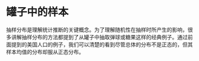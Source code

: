 罐子中的样本
==========

抽样分布是理解统计推断的关键概念。为了理解随机性在抽样时所产生的影响，很多讲解抽样分布的方法都提到了从罐子中抽取弹球或糖果这样的经典例子。通过前面提到的美国人口的例子，我们可以清楚的看到尽管总体的分布不是正态的，但其样本均值的分布却服从正态分布。



